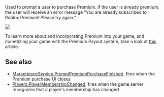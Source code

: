 Used to prompt a user to purchase Premium. If the user is already premium, the user will receive an error message “You are already subscribed to Roblox Premium! Please try again.”

![](https://developer.roblox.com/assets/blt621af438e478bb7a/Premium-Modal-Example.jpg)

To learn more about and incorporating Premium into your game, and monetizing your game with the Premium Payout system, take a look at [this](https://developer.roblox.com/articles/premium-payouts) article.

See also
--------

*   [MarketplaceService.PromptPremiumPurchaseFinished](https://developer.roblox.com/en-us/api-reference/event/MarketplaceService/PromptPremiumPurchaseFinished), fires when the Premium purchase UI closes
*   [Players.PlayerMembershipChanged](https://developer.roblox.com/en-us/api-reference/event/Players/PlayerMembershipChanged), fires when the game server recognizes that a player's membership has changed